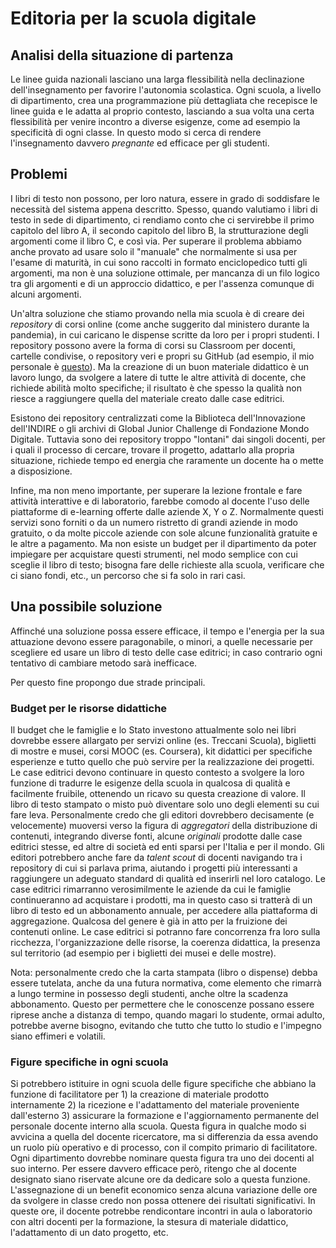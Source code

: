 # Editoria per la scuola digitale

## Analisi della situazione di partenza
Le linee guida nazionali lasciano una larga flessibilità nella declinazione dell'insegnamento per favorire l'autonomia scolastica. Ogni scuola, a livello di dipartimento, crea una programmazione più dettagliata che recepisce le linee guida e le adatta al proprio contesto, lasciando a sua volta una certa flessibilità per venire incontro a diverse esigenze, come ad esempio la specificità di ogni classe. In questo modo si cerca di rendere l'insegnamento davvero _pregnante_ ed efficace per gli studenti.

## Problemi
I libri di testo non possono, per loro natura, essere in grado di soddisfare le necessità del sistema appena descritto. Spesso, quando valutiamo i libri di testo in sede di dipartimento, ci rendiamo conto che ci servirebbe il primo capitolo del libro A, il secondo capitolo del libro B, la strutturazione degli argomenti come il libro C, e così via. Per superare il problema abbiamo anche provato ad usare solo il "manuale" che normalmente si usa per l'esame di maturità, in cui sono raccolti in formato enciclopedico tutti gli argomenti, ma non è una soluzione ottimale, per mancanza di un filo logico tra gli argomenti e di un approccio didattico, e per l'assenza comunque di alcuni argomenti.

Un'altra soluzione che stiamo provando nella mia scuola è di creare dei _repository_ di corsi online (come anche suggerito dal ministero durante la pandemia), in cui caricano le dispense scritte da loro per i propri studenti. I repository possono avere la forma di corsi su Classroom per docenti, cartelle condivise, o repository veri e propri su GitHub (ad esempio, il mio personale è [questo](wbigger.github.io)). Ma la creazione di un buon materiale didattico è un lavoro lungo, da svolgere a latere di tutte le altre attività di docente, che richiede abilità molto specifiche; il risultato è che spesso la qualità non riesce a raggiungere quella del materiale creato dalle case editrici.

Esistono dei repository centralizzati come la Biblioteca dell'Innovazione dell'INDIRE o gli archivi di Global Junior Challenge di Fondazione Mondo Digitale. Tuttavia sono dei repository troppo "lontani" dai singoli docenti, per i quali il processo di cercare, trovare il progetto, adattarlo alla propria situazione, richiede tempo ed energia che raramente un docente ha o mette a disposizione. 

Infine, ma non meno importante, per superare la lezione frontale e fare attività interattive e di laboratorio, farebbe comodo al docente l'uso delle piattaforme di e-learning offerte dalle aziende X, Y o Z. Normalmente questi servizi sono forniti o da un numero ristretto di grandi aziende in modo gratuito, o da molte piccole aziende con sole alcune funzionalità gratuite e le altre a pagamento. Ma non esiste un budget per il dipartimento da poter impiegare per acquistare questi strumenti, nel modo semplice con cui sceglie il libro di testo; bisogna fare delle richieste alla scuola, verificare che ci siano fondi, etc., un percorso che si fa solo in rari casi.

## Una possibile soluzione
Affinché una soluzione possa essere efficace, il tempo e l'energia per la sua attuazione devono essere paragonabile, o minori, a quelle necessarie per scegliere ed usare un libro di testo delle case editrici; in caso contrario ogni tentativo di cambiare metodo sarà inefficace.

Per questo fine propongo due strade principali.

### Budget per le risorse didattiche
Il budget che le famiglie e lo Stato investono attualmente solo nei libri dovrebbe essere allargato per servizi online (es. Treccani Scuola), biglietti di mostre e musei, corsi MOOC (es. Coursera), kit didattici per specifiche esperienze e tutto quello che può servire per la realizzazione dei progetti. Le case editrici devono continuare in questo contesto a svolgere la loro funzione di tradurre le esigenze della scuola in qualcosa di qualità e facilmente fruibile, ottenendo un ricavo su questa creazione di valore. Il libro di testo stampato o misto può diventare solo uno degli elementi su cui fare leva. Personalmente credo che gli editori dovrebbero decisamente (e velocemente) muoversi verso la figura di _aggregatori_ della distribuzione di contenuti, integrando diverse fonti, alcune _originali_ prodotte dalle case editrici stesse, ed altre di società ed enti sparsi per l'Italia e per il mondo. Gli editori potrebbero anche fare da _talent scout_ di docenti navigando tra i repository di cui si parlava prima, aiutando i progetti più interessanti a raggiungere un adeguato standard di qualità ed inserirli nel loro catalogo. Le case editrici rimarranno verosimilmente le aziende da cui le famiglie continueranno ad acquistare i prodotti, ma in questo caso si tratterà di un libro di testo ed un abbonamento annuale, per accedere alla piattaforma di aggregazione. Qualcosa del genere è già in atto per la fruizione dei contenuti online. Le case editrici si potranno fare concorrenza fra loro sulla ricchezza, l'organizzazione delle risorse, la coerenza didattica, la presenza sul territorio (ad esempio per i biglietti dei musei e delle mostre).

Nota: personalmente credo che la carta stampata (libro o dispense) debba essere tutelata, anche da una futura normativa, come elemento che rimarrà a lungo termine in possesso degli studenti, anche oltre la scadenza abbonamento. Questo per permettere che le conoscenze possano essere riprese anche a distanza di tempo, quando magari lo studente, ormai adulto, potrebbe averne bisogno, evitando che tutto che tutto lo studio e l'impegno siano effimeri e volatili.

### Figure specifiche in ogni scuola
Si potrebbero istituire in ogni scuola delle figure specifiche che abbiano la funzione di facilitatore per 1) la creazione di materiale prodotto internamente 2) la ricezione e l'adattamento del materiale proveniente dall'esterno 3) assicurare la formazione e l'aggiornamento permanente del personale docente interno alla scuola. Questa figura in qualche modo si avvicina a quella del docente ricercatore, ma si differenzia da essa avendo un ruolo più operativo e di processo, con il compito primario di facilitatore. Ogni dipartimento dovrebbe nominare questa figura tra uno dei docenti al suo interno. Per essere davvero efficace però, ritengo che al docente designato siano riservate alcune ore da dedicare solo a questa funzione. L'assegnazione di un benefit economico senza alcuna variazione delle ore da svolgere in classe credo non possa ottenere dei risultati significativi. In queste ore, il docente potrebbe rendicontare incontri in aula o laboratorio con altri docenti per la formazione, la stesura di materiale didattico, l'adattamento di un dato progetto, etc.
